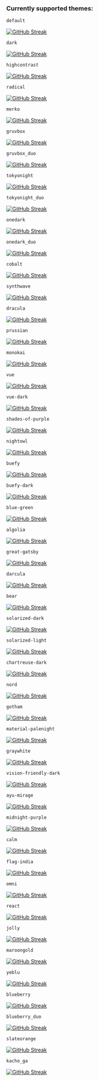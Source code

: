 ### Currently supported themes:

`default`

<a href="https://github.com/DenverCoder1/github-readme-streak-stats"><img src="https://camo.githubusercontent.com/4e748b4ab542d2a7382d045cee79e453db53eae735b2afa3225e1116be683c8d/68747470733a2f2f6769746875622d726561646d652d73747265616b2d73746174732e6865726f6b756170702e636f6d2f3f757365723d44656e766572436f64657231267468656d653d64656661756c74" alt="GitHub Streak" data-canonical-src="https://github-readme-streak-stats.herokuapp.com/?user=DenverCoder1&amp;theme=default" style="max-width:100%;"></a>

`dark`

<a href="https://github.com/DenverCoder1/github-readme-streak-stats"><img src="https://camo.githubusercontent.com/ee70ea896ffdb47bf7557b72d0f50d1a2f3eb8406b22025a8f64dfb2ebeb5871/68747470733a2f2f6769746875622d726561646d652d73747265616b2d73746174732e6865726f6b756170702e636f6d2f3f757365723d44656e766572436f64657231267468656d653d6461726b" alt="GitHub Streak" data-canonical-src="https://github-readme-streak-stats.herokuapp.com/?user=DenverCoder1&amp;theme=dark" style="max-width:100%;"></a>

`highcontrast`

<a href="https://github.com/DenverCoder1/github-readme-streak-stats"><img src="https://camo.githubusercontent.com/d412fae5427d041d46f31c4ded015730dbb6a66fcb890891a37ae190cdb3a966/68747470733a2f2f6769746875622d726561646d652d73747265616b2d73746174732e6865726f6b756170702e636f6d2f3f757365723d44656e766572436f64657231267468656d653d68696768636f6e7472617374" alt="GitHub Streak" data-canonical-src="https://github-readme-streak-stats.herokuapp.com/?user=DenverCoder1&amp;theme=highcontrast" style="max-width:100%;"></a>

`radical`

<a href="https://github.com/DenverCoder1/github-readme-streak-stats"><img src="https://camo.githubusercontent.com/3649c4d23e6be191c363f6687022c90f6369efc97f5ce4bfaed7908c2ab94db1/68747470733a2f2f6769746875622d726561646d652d73747265616b2d73746174732e6865726f6b756170702e636f6d2f3f757365723d44656e766572436f64657231267468656d653d7261646963616c" alt="GitHub Streak" data-canonical-src="https://github-readme-streak-stats.herokuapp.com/?user=DenverCoder1&amp;theme=radical" style="max-width:100%;"></a>

`merko`

<a href="https://github.com/DenverCoder1/github-readme-streak-stats"><img src="https://camo.githubusercontent.com/81199c501f31790bd69063e0c6d25950b5161461909a9a291a57828270af37f9/68747470733a2f2f6769746875622d726561646d652d73747265616b2d73746174732e6865726f6b756170702e636f6d2f3f757365723d44656e766572436f64657231267468656d653d6d65726b6f" alt="GitHub Streak" data-canonical-src="https://github-readme-streak-stats.herokuapp.com/?user=DenverCoder1&amp;theme=merko" style="max-width:100%;"></a>

`gruvbox`

<a href="https://github.com/DenverCoder1/github-readme-streak-stats"><img src="https://camo.githubusercontent.com/a0500f58ddeb119ade29c828821b6408668821cfce03537e6c60cb4cb431343e/68747470733a2f2f6769746875622d726561646d652d73747265616b2d73746174732e6865726f6b756170702e636f6d2f3f757365723d44656e766572436f64657231267468656d653d67727576626f78" alt="GitHub Streak" data-canonical-src="https://github-readme-streak-stats.herokuapp.com/?user=DenverCoder1&amp;theme=gruvbox" style="max-width:100%;"></a>

`gruvbox_duo`

<a href="https://github.com/DenverCoder1/github-readme-streak-stats"><img src="https://camo.githubusercontent.com/225ff1e10ad3480faccd89e4aa20ec1cec67daddcce661b755d80200474eaa98/68747470733a2f2f6769746875622d726561646d652d73747265616b2d73746174732e6865726f6b756170702e636f6d2f3f757365723d44656e766572436f64657231267468656d653d67727576626f785f64756f" alt="GitHub Streak" data-canonical-src="https://github-readme-streak-stats.herokuapp.com/?user=DenverCoder1&amp;theme=gruvbox_duo" style="max-width:100%;"></a>

`tokyonight`

<a href="https://github.com/DenverCoder1/github-readme-streak-stats"><img src="https://camo.githubusercontent.com/f1d900237f5402997da144e9e7add470f0d14c965aae6006edb3e1caf5863786/68747470733a2f2f6769746875622d726561646d652d73747265616b2d73746174732e6865726f6b756170702e636f6d2f3f757365723d44656e766572436f64657231267468656d653d746f6b796f6e69676874" alt="GitHub Streak" data-canonical-src="https://github-readme-streak-stats.herokuapp.com/?user=DenverCoder1&amp;theme=tokyonight" style="max-width:100%;"></a>

`tokyonight_duo`

<a href="https://github.com/DenverCoder1/github-readme-streak-stats"><img src="https://camo.githubusercontent.com/3ba4664d127bf11b73aa41dd51b88585338c1640bf211ce15da070ca153fec7b/68747470733a2f2f6769746875622d726561646d652d73747265616b2d73746174732e6865726f6b756170702e636f6d2f3f757365723d44656e766572436f64657231267468656d653d746f6b796f6e696768745f64756f" alt="GitHub Streak" data-canonical-src="https://github-readme-streak-stats.herokuapp.com/?user=DenverCoder1&amp;theme=tokyonight_duo" style="max-width:100%;"></a>

`onedark`

<a href="https://github.com/DenverCoder1/github-readme-streak-stats"><img src="https://camo.githubusercontent.com/0e61d4c05d36794b4d44d06835defb27b8bfb4cd409bfa23734c5c32387be8ab/68747470733a2f2f6769746875622d726561646d652d73747265616b2d73746174732e6865726f6b756170702e636f6d2f3f757365723d44656e766572436f64657231267468656d653d6f6e656461726b" alt="GitHub Streak" data-canonical-src="https://github-readme-streak-stats.herokuapp.com/?user=DenverCoder1&amp;theme=onedark" style="max-width:100%;"></a>

`onedark_duo`

<a href="https://github.com/DenverCoder1/github-readme-streak-stats"><img src="https://camo.githubusercontent.com/80998e9836e66b62c5c2947c0370d0ba77ddc36d258182155495e1785222e485/68747470733a2f2f6769746875622d726561646d652d73747265616b2d73746174732e6865726f6b756170702e636f6d2f3f757365723d44656e766572436f64657231267468656d653d6f6e656461726b5f64756f" alt="GitHub Streak" data-canonical-src="https://github-readme-streak-stats.herokuapp.com/?user=DenverCoder1&amp;theme=onedark_duo" style="max-width:100%;"></a>

`cobalt`

<a href="https://github.com/DenverCoder1/github-readme-streak-stats"><img src="https://camo.githubusercontent.com/408c2208cd11d931a2902236f9225473e6b976bbfac03e53c5438b3d5686bad5/68747470733a2f2f6769746875622d726561646d652d73747265616b2d73746174732e6865726f6b756170702e636f6d2f3f757365723d44656e766572436f64657231267468656d653d636f62616c74" alt="GitHub Streak" data-canonical-src="https://github-readme-streak-stats.herokuapp.com/?user=DenverCoder1&amp;theme=cobalt" style="max-width:100%;"></a>

`synthwave`

<a href="https://github.com/DenverCoder1/github-readme-streak-stats"><img src="https://camo.githubusercontent.com/beca002e5eb02a2a2a91c98e7a8fc730a2929145041276158468ec318e82ba47/68747470733a2f2f6769746875622d726561646d652d73747265616b2d73746174732e6865726f6b756170702e636f6d2f3f757365723d44656e766572436f64657231267468656d653d73796e746877617665" alt="GitHub Streak" data-canonical-src="https://github-readme-streak-stats.herokuapp.com/?user=DenverCoder1&amp;theme=synthwave" style="max-width:100%;"></a>

`dracula`

<a href="https://github.com/DenverCoder1/github-readme-streak-stats"><img src="https://camo.githubusercontent.com/a5106f40ecf7a7760be3beb9981c6b4859c01c2f87c6e281c95dfa6fc12b99a7/68747470733a2f2f6769746875622d726561646d652d73747265616b2d73746174732e6865726f6b756170702e636f6d2f3f757365723d44656e766572436f64657231267468656d653d64726163756c61" alt="GitHub Streak" data-canonical-src="https://github-readme-streak-stats.herokuapp.com/?user=DenverCoder1&amp;theme=dracula" style="max-width:100%;"></a>

`prussian`

<a href="https://github.com/DenverCoder1/github-readme-streak-stats"><img src="https://camo.githubusercontent.com/c9afef8443fa7d45db58b7d36a20ddd20848c665cac803d87c8392028268022e/68747470733a2f2f6769746875622d726561646d652d73747265616b2d73746174732e6865726f6b756170702e636f6d2f3f757365723d44656e766572436f64657231267468656d653d707275737369616e" alt="GitHub Streak" data-canonical-src="https://github-readme-streak-stats.herokuapp.com/?user=DenverCoder1&amp;theme=prussian" style="max-width:100%;"></a>

`monokai`

<a href="https://github.com/DenverCoder1/github-readme-streak-stats"><img src="https://camo.githubusercontent.com/3246f9eb8d22bb3e7a22cdbdf27c79d617a1643f527fa7203b2e51376fc468d1/68747470733a2f2f6769746875622d726561646d652d73747265616b2d73746174732e6865726f6b756170702e636f6d2f3f757365723d44656e766572436f64657231267468656d653d6d6f6e6f6b6169" alt="GitHub Streak" data-canonical-src="https://github-readme-streak-stats.herokuapp.com/?user=DenverCoder1&amp;theme=monokai" style="max-width:100%;"></a>

`vue`

<a href="https://github.com/DenverCoder1/github-readme-streak-stats"><img src="https://camo.githubusercontent.com/78bca13618ad47e887cce4258eafcdcfd899ab67951a326df63576605109c4ec/68747470733a2f2f6769746875622d726561646d652d73747265616b2d73746174732e6865726f6b756170702e636f6d2f3f757365723d44656e766572436f64657231267468656d653d767565" alt="GitHub Streak" data-canonical-src="https://github-readme-streak-stats.herokuapp.com/?user=DenverCoder1&amp;theme=vue" style="max-width:100%;"></a>

`vue-dark`

<a href="https://github.com/DenverCoder1/github-readme-streak-stats"><img src="https://camo.githubusercontent.com/37ccd1c664e618086b80560fa05b2baa898376d26cb8a73cd37e0303e59ac7b5/68747470733a2f2f6769746875622d726561646d652d73747265616b2d73746174732e6865726f6b756170702e636f6d2f3f757365723d44656e766572436f64657231267468656d653d7675652d6461726b" alt="GitHub Streak" data-canonical-src="https://github-readme-streak-stats.herokuapp.com/?user=DenverCoder1&amp;theme=vue-dark" style="max-width:100%;"></a>

`shades-of-purple`

<a href="https://github.com/DenverCoder1/github-readme-streak-stats"><img src="https://camo.githubusercontent.com/c36eeebfa50ebf54c530e1f471bc857c20d42c53edd254c69fc00a636762753c/68747470733a2f2f6769746875622d726561646d652d73747265616b2d73746174732e6865726f6b756170702e636f6d2f3f757365723d44656e766572436f64657231267468656d653d7368616465732d6f662d707572706c65" alt="GitHub Streak" data-canonical-src="https://github-readme-streak-stats.herokuapp.com/?user=DenverCoder1&amp;theme=shades-of-purple" style="max-width:100%;"></a>

`nightowl`

<a href="https://github.com/DenverCoder1/github-readme-streak-stats"><img src="https://camo.githubusercontent.com/d84cc7cbccd052b3add578f6402e8dfa6eb235898153adc258fcf6a639ac5596/68747470733a2f2f6769746875622d726561646d652d73747265616b2d73746174732e6865726f6b756170702e636f6d2f3f757365723d44656e766572436f64657231267468656d653d6e696768746f776c" alt="GitHub Streak" data-canonical-src="https://github-readme-streak-stats.herokuapp.com/?user=DenverCoder1&amp;theme=nightowl" style="max-width:100%;"></a>

`buefy`

<a href="https://github.com/DenverCoder1/github-readme-streak-stats"><img src="https://camo.githubusercontent.com/2657ddbe1fe0437d32e760ac92f8029fff446defc2d22965e97ee3203679df84/68747470733a2f2f6769746875622d726561646d652d73747265616b2d73746174732e6865726f6b756170702e636f6d2f3f757365723d44656e766572436f64657231267468656d653d6275656679" alt="GitHub Streak" data-canonical-src="https://github-readme-streak-stats.herokuapp.com/?user=DenverCoder1&amp;theme=buefy" style="max-width:100%;"></a>

`buefy-dark`

<a href="https://github.com/DenverCoder1/github-readme-streak-stats"><img src="https://camo.githubusercontent.com/7473aedec0c4f6b4e10bdd3ca17cd3b78f65b69484185b379e8c1e5d63178577/68747470733a2f2f6769746875622d726561646d652d73747265616b2d73746174732e6865726f6b756170702e636f6d2f3f757365723d44656e766572436f64657231267468656d653d62756566792d6461726b" alt="GitHub Streak" data-canonical-src="https://github-readme-streak-stats.herokuapp.com/?user=DenverCoder1&amp;theme=buefy-dark" style="max-width:100%;"></a>

`blue-green`

<a href="https://github.com/DenverCoder1/github-readme-streak-stats"><img src="https://camo.githubusercontent.com/6523fbbbf5904fb6754086066b99fe5394f07647194538bde61b912baac18ef8/68747470733a2f2f6769746875622d726561646d652d73747265616b2d73746174732e6865726f6b756170702e636f6d2f3f757365723d44656e766572436f64657231267468656d653d626c75652d677265656e" alt="GitHub Streak" data-canonical-src="https://github-readme-streak-stats.herokuapp.com/?user=DenverCoder1&amp;theme=blue-green" style="max-width:100%;"></a>

`algolia`

<a href="https://github.com/DenverCoder1/github-readme-streak-stats"><img src="https://camo.githubusercontent.com/7160c0c29868af432a9fb6813d3535889eed08eb8bdfa12bb254b734a73f45ae/68747470733a2f2f6769746875622d726561646d652d73747265616b2d73746174732e6865726f6b756170702e636f6d2f3f757365723d44656e766572436f64657231267468656d653d616c676f6c6961" alt="GitHub Streak" data-canonical-src="https://github-readme-streak-stats.herokuapp.com/?user=DenverCoder1&amp;theme=algolia" style="max-width:100%;"></a>

`great-gatsby`

<a href="https://github.com/DenverCoder1/github-readme-streak-stats"><img src="https://camo.githubusercontent.com/a5781aef6a239bf0be8d96d4189004abbd6e6eab33b2a5729aaf975297a2d46a/68747470733a2f2f6769746875622d726561646d652d73747265616b2d73746174732e6865726f6b756170702e636f6d2f3f757365723d44656e766572436f64657231267468656d653d67726561742d676174736279" alt="GitHub Streak" data-canonical-src="https://github-readme-streak-stats.herokuapp.com/?user=DenverCoder1&amp;theme=great-gatsby" style="max-width:100%;"></a>

`darcula`

<a href="https://github.com/DenverCoder1/github-readme-streak-stats"><img src="https://camo.githubusercontent.com/f63c76a64a61d64ba403f85001dab9777a9111945a8718c322d2e5c40db00990/68747470733a2f2f6769746875622d726561646d652d73747265616b2d73746174732e6865726f6b756170702e636f6d2f3f757365723d44656e766572436f64657231267468656d653d64617263756c61" alt="GitHub Streak" data-canonical-src="https://github-readme-streak-stats.herokuapp.com/?user=DenverCoder1&amp;theme=darcula" style="max-width:100%;"></a>

`bear`

<a href="https://github.com/DenverCoder1/github-readme-streak-stats"><img src="https://camo.githubusercontent.com/8cda8e453138920bc74d89e072254da868388df19ff096a6466ee79ab52c8958/68747470733a2f2f6769746875622d726561646d652d73747265616b2d73746174732e6865726f6b756170702e636f6d2f3f757365723d44656e766572436f64657231267468656d653d62656172" alt="GitHub Streak" data-canonical-src="https://github-readme-streak-stats.herokuapp.com/?user=DenverCoder1&amp;theme=bear" style="max-width:100%;"></a>

`solarized-dark`

<a href="https://github.com/DenverCoder1/github-readme-streak-stats"><img src="https://camo.githubusercontent.com/fc25d347a9770e6a4cc1c82c59cd68c26b5ca78466f48f63637e196eae1a47aa/68747470733a2f2f6769746875622d726561646d652d73747265616b2d73746174732e6865726f6b756170702e636f6d2f3f757365723d44656e766572436f64657231267468656d653d736f6c6172697a65642d6461726b" alt="GitHub Streak" data-canonical-src="https://github-readme-streak-stats.herokuapp.com/?user=DenverCoder1&amp;theme=solarized-dark" style="max-width:100%;"></a>

`solarized-light`

<a href="https://github.com/DenverCoder1/github-readme-streak-stats"><img src="https://camo.githubusercontent.com/56973a1ee4ceefb09eab0cfde9c29be119b4d5ac93df06fd5be8860a91de13b9/68747470733a2f2f6769746875622d726561646d652d73747265616b2d73746174732e6865726f6b756170702e636f6d2f3f757365723d44656e766572436f64657231267468656d653d736f6c6172697a65642d6c69676874" alt="GitHub Streak" data-canonical-src="https://github-readme-streak-stats.herokuapp.com/?user=DenverCoder1&amp;theme=solarized-light" style="max-width:100%;"></a>

`chartreuse-dark`

<a href="https://github.com/DenverCoder1/github-readme-streak-stats"><img src="https://camo.githubusercontent.com/8f125bd7a618f44d8cafa261aa621879702f8191245cdd83bf2d0e9eef29fa51/68747470733a2f2f6769746875622d726561646d652d73747265616b2d73746174732e6865726f6b756170702e636f6d2f3f757365723d44656e766572436f64657231267468656d653d636861727472657573652d6461726b" alt="GitHub Streak" data-canonical-src="https://github-readme-streak-stats.herokuapp.com/?user=DenverCoder1&amp;theme=chartreuse-dark" style="max-width:100%;"></a>

`nord`

<a href="https://github.com/DenverCoder1/github-readme-streak-stats"><img src="https://camo.githubusercontent.com/a228afe49cb4efff794f845d86ca92346cec9ddc87e28f56a7f46f40a4d643f5/68747470733a2f2f6769746875622d726561646d652d73747265616b2d73746174732e6865726f6b756170702e636f6d2f3f757365723d44656e766572436f64657231267468656d653d6e6f7264" alt="GitHub Streak" data-canonical-src="https://github-readme-streak-stats.herokuapp.com/?user=DenverCoder1&amp;theme=nord" style="max-width:100%;"></a>

`gotham`

<a href="https://github.com/DenverCoder1/github-readme-streak-stats"><img src="https://camo.githubusercontent.com/8df9d89cd34b9de034b4fa49d8d6814624a41fe82f67e82d159690c5a7f5935b/68747470733a2f2f6769746875622d726561646d652d73747265616b2d73746174732e6865726f6b756170702e636f6d2f3f757365723d44656e766572436f64657231267468656d653d676f7468616d" alt="GitHub Streak" data-canonical-src="https://github-readme-streak-stats.herokuapp.com/?user=DenverCoder1&amp;theme=gotham" style="max-width:100%;"></a>

`material-palenight`

<a href="https://github.com/DenverCoder1/github-readme-streak-stats"><img src="https://camo.githubusercontent.com/32e693f31d92c1cc9b4e790e7e1e41c80e3ae9274dfe4431ae26def292e30103/68747470733a2f2f6769746875622d726561646d652d73747265616b2d73746174732e6865726f6b756170702e636f6d2f3f757365723d44656e766572436f64657231267468656d653d6d6174657269616c2d70616c656e69676874" alt="GitHub Streak" data-canonical-src="https://github-readme-streak-stats.herokuapp.com/?user=DenverCoder1&amp;theme=material-palenight" style="max-width:100%;"></a>

`graywhite`

<a href="https://github.com/DenverCoder1/github-readme-streak-stats"><img src="https://camo.githubusercontent.com/06b8d8bede4d9e6d73afb041f39ba13a059859163f21f14b5f6df0c44d4877e5/68747470733a2f2f6769746875622d726561646d652d73747265616b2d73746174732e6865726f6b756170702e636f6d2f3f757365723d44656e766572436f64657231267468656d653d677261797768697465" alt="GitHub Streak" data-canonical-src="https://github-readme-streak-stats.herokuapp.com/?user=DenverCoder1&amp;theme=graywhite" style="max-width:100%;"></a>

`vision-friendly-dark`

<a href="https://github.com/DenverCoder1/github-readme-streak-stats"><img src="https://camo.githubusercontent.com/e0c3a6d62cb18ed29b7cac230162ad17e5505dbbcac4b4727003fea4e83c7683/68747470733a2f2f6769746875622d726561646d652d73747265616b2d73746174732e6865726f6b756170702e636f6d2f3f757365723d44656e766572436f64657231267468656d653d766973696f6e2d667269656e646c792d6461726b" alt="GitHub Streak" data-canonical-src="https://github-readme-streak-stats.herokuapp.com/?user=DenverCoder1&amp;theme=vision-friendly-dark" style="max-width:100%;"></a>

`ayu-mirage`

<a href="https://github.com/DenverCoder1/github-readme-streak-stats"><img src="https://camo.githubusercontent.com/8e043aa586a58d21a0c84be3384cc57aa839c53f8ad7a5b6085666d19d0bd71c/68747470733a2f2f6769746875622d726561646d652d73747265616b2d73746174732e6865726f6b756170702e636f6d2f3f757365723d44656e766572436f64657231267468656d653d6179752d6d6972616765" alt="GitHub Streak" data-canonical-src="https://github-readme-streak-stats.herokuapp.com/?user=DenverCoder1&amp;theme=ayu-mirage" style="max-width:100%;"></a>

`midnight-purple`

<a href="https://github.com/DenverCoder1/github-readme-streak-stats"><img src="https://camo.githubusercontent.com/c1c276c116c16b6af1f32d58ef752b7c6bc1d5b8ef83d5eb9ba76cf898f4b99b/68747470733a2f2f6769746875622d726561646d652d73747265616b2d73746174732e6865726f6b756170702e636f6d2f3f757365723d44656e766572436f64657231267468656d653d6d69646e696768742d707572706c65" alt="GitHub Streak" data-canonical-src="https://github-readme-streak-stats.herokuapp.com/?user=DenverCoder1&amp;theme=midnight-purple" style="max-width:100%;"></a>

`calm`

<a href="https://github.com/DenverCoder1/github-readme-streak-stats"><img src="https://camo.githubusercontent.com/f495eee624c53f7cbb48036cd4b761d46afe4df7a73a7deb74332dec53f08ae3/68747470733a2f2f6769746875622d726561646d652d73747265616b2d73746174732e6865726f6b756170702e636f6d2f3f757365723d44656e766572436f64657231267468656d653d63616c6d" alt="GitHub Streak" data-canonical-src="https://github-readme-streak-stats.herokuapp.com/?user=DenverCoder1&amp;theme=calm" style="max-width:100%;"></a>

`flag-india`

<a href="https://github.com/DenverCoder1/github-readme-streak-stats"><img src="https://camo.githubusercontent.com/b8b4e684b7a9bac66c70cfeb2b69a4144915c33e7dd284cec96fc71f211e6d0c/68747470733a2f2f6769746875622d726561646d652d73747265616b2d73746174732e6865726f6b756170702e636f6d2f3f757365723d44656e766572436f64657231267468656d653d666c61672d696e646961" alt="GitHub Streak" data-canonical-src="https://github-readme-streak-stats.herokuapp.com/?user=DenverCoder1&amp;theme=flag-india" style="max-width:100%;"></a>

`omni`

<a href="https://github.com/DenverCoder1/github-readme-streak-stats"><img src="https://camo.githubusercontent.com/ae0196246fa052496991052567535dfa0669ab0c2c5ccff73f876eff9e4c5a1f/68747470733a2f2f6769746875622d726561646d652d73747265616b2d73746174732e6865726f6b756170702e636f6d2f3f757365723d44656e766572436f64657231267468656d653d6f6d6e69" alt="GitHub Streak" data-canonical-src="https://github-readme-streak-stats.herokuapp.com/?user=DenverCoder1&amp;theme=omni" style="max-width:100%;"></a>

`react`

<a href="https://github.com/DenverCoder1/github-readme-streak-stats"><img src="https://camo.githubusercontent.com/cc1fcc198cd766e5f112b2d3e515e3769a929aaba537b351bb0f977d7cda6fdc/68747470733a2f2f6769746875622d726561646d652d73747265616b2d73746174732e6865726f6b756170702e636f6d2f3f757365723d44656e766572436f64657231267468656d653d7265616374" alt="GitHub Streak" data-canonical-src="https://github-readme-streak-stats.herokuapp.com/?user=DenverCoder1&amp;theme=react" style="max-width:100%;"></a>

`jolly`

<a href="https://github.com/DenverCoder1/github-readme-streak-stats"><img src="https://camo.githubusercontent.com/dd863216ad42814e6132de69b642ff15e1519c950baa839ef50eda5d59cb0bd8/68747470733a2f2f6769746875622d726561646d652d73747265616b2d73746174732e6865726f6b756170702e636f6d2f3f757365723d44656e766572436f64657231267468656d653d6a6f6c6c79" alt="GitHub Streak" data-canonical-src="https://github-readme-streak-stats.herokuapp.com/?user=DenverCoder1&amp;theme=jolly" style="max-width:100%;"></a>

`maroongold`

<a href="https://github.com/DenverCoder1/github-readme-streak-stats"><img src="https://camo.githubusercontent.com/d3913da4b4b3cd542cb7c43db3c3e8f000b285ea8ab612aaf3c3d7529aa04710/68747470733a2f2f6769746875622d726561646d652d73747265616b2d73746174732e6865726f6b756170702e636f6d2f3f757365723d44656e766572436f64657231267468656d653d6d61726f6f6e676f6c64" alt="GitHub Streak" data-canonical-src="https://github-readme-streak-stats.herokuapp.com/?user=DenverCoder1&amp;theme=maroongold" style="max-width:100%;"></a>

`yeblu`

<a href="https://github.com/DenverCoder1/github-readme-streak-stats"><img src="https://camo.githubusercontent.com/931aebc537810729faef34d95511c97e400616a076e7d09935a264c6ff9667c0/68747470733a2f2f6769746875622d726561646d652d73747265616b2d73746174732e6865726f6b756170702e636f6d2f3f757365723d44656e766572436f64657231267468656d653d7965626c75" alt="GitHub Streak" data-canonical-src="https://github-readme-streak-stats.herokuapp.com/?user=DenverCoder1&amp;theme=yeblu" style="max-width:100%;"></a>

`blueberry`

<a href="https://github.com/DenverCoder1/github-readme-streak-stats"><img src="https://camo.githubusercontent.com/fc72b1613853c2c2c9b5a19940f13ac1ca3efd5573b236302c56191764ce3744/68747470733a2f2f6769746875622d726561646d652d73747265616b2d73746174732e6865726f6b756170702e636f6d2f3f757365723d44656e766572436f64657231267468656d653d626c75656265727279" alt="GitHub Streak" data-canonical-src="https://github-readme-streak-stats.herokuapp.com/?user=DenverCoder1&amp;theme=blueberry" style="max-width:100%;"></a>

`blueberry_duo`

<a href="https://github.com/DenverCoder1/github-readme-streak-stats"><img src="https://camo.githubusercontent.com/0dc31167510cfc33abcd46cef3d9816a908fca7da9c84c4e612c1f8427553d81/68747470733a2f2f6769746875622d726561646d652d73747265616b2d73746174732e6865726f6b756170702e636f6d2f3f757365723d44656e766572436f64657231267468656d653d626c756562657272795f64756f" alt="GitHub Streak" data-canonical-src="https://github-readme-streak-stats.herokuapp.com/?user=DenverCoder1&amp;theme=blueberry_duo" style="max-width:100%;"></a>

`slateorange`

<a href="https://github.com/DenverCoder1/github-readme-streak-stats"><img src="https://camo.githubusercontent.com/afca881ca0dc6ea67c0fd36ab5ba32fafbdb70c3fe4505e28a6b007c3117b55e/68747470733a2f2f6769746875622d726561646d652d73747265616b2d73746174732e6865726f6b756170702e636f6d2f3f757365723d44656e766572436f64657231267468656d653d736c6174656f72616e6765" alt="GitHub Streak" data-canonical-src="https://github-readme-streak-stats.herokuapp.com/?user=DenverCoder1&amp;theme=slateorange" style="max-width:100%;"></a>

`kacho_ga`

<a href="https://github.com/DenverCoder1/github-readme-streak-stats"><img src="https://camo.githubusercontent.com/9f261f3700685384292da29d0e2a306f786c68e8fc8487f04e6b808dd0a62a8f/68747470733a2f2f6769746875622d726561646d652d73747265616b2d73746174732e6865726f6b756170702e636f6d2f3f757365723d44656e766572436f64657231267468656d653d6b6163686f5f6761" alt="GitHub Streak" data-canonical-src="https://github-readme-streak-stats.herokuapp.com/?user=DenverCoder1&amp;theme=kacho_ga" style="max-width:100%;"></a>

